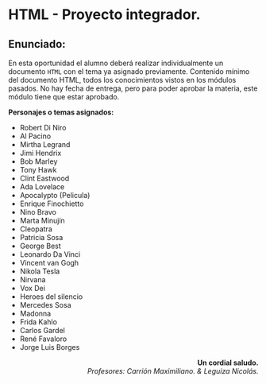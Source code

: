 # HTML - Proyecto integrador.

## Enunciado:

En esta oportunidad el alumno deberá realizar individualmente un documento `HTML` con el tema ya asignado previamente. Contenido mínimo del documento HTML, todos los conocimientos vistos en los módulos pasados. No hay fecha de entrega, pero para poder aprobar la materia, este módulo tiene que estar aprobado.

**Personajes o temas asignados:**


- Robert Di Niro
- Al Pacino
- Mirtha Legrand
- Jimi Hendrix
- Bob Marley
- Tony Hawk
- Clint Eastwood
- Ada Lovelace
- Apocalypto (Pelicula)
- Enrique Finochietto
- Nino Bravo
- Marta Minujín
- Cleopatra
- Patricia Sosa
- George Best
- Leonardo Da Vinci
- Vincent van Gogh
- Nikola Tesla
- Nirvana
- Vox Dei
- Heroes del silencio
- Mercedes Sosa
- Madonna
- Frida Kahlo
- Carlos Gardel
- René Favaloro
- Jorge Luis Borges



<div style="float:right"><b>Un cordial saludo.</b></div><br>
<div style="float:right"><i>Profesores: Carrión Maximiliano. & Leguiza Nicolás.</i></div>
